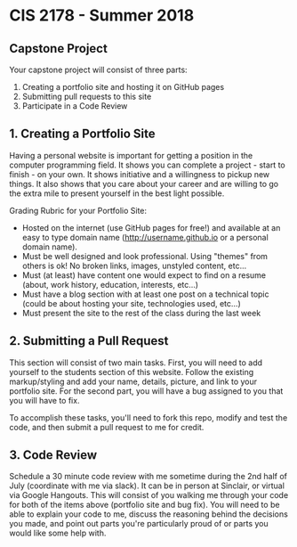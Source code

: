 # CIS 2178 - Summer 2018
## Capstone Project
Your capstone project will consist of three parts:
1. Creating a portfolio site and hosting it on GitHub pages
2. Submitting pull requests to this site
3. Participate in a Code Review


## 1. Creating a Portfolio Site
Having a personal website is important for getting a position in the computer programming field. 
It shows you can complete a project - start to finish - on your own. It shows initiative and a 
willingness to pickup new things. It also shows that you care about your career and are willing to
go the extra mile to present yourself in the best light possible.

Grading Rubric for your Portfolio Site:
* Hosted on the internet (use GitHub pages for free!) and available at an easy to type domain name (http://username.github.io or a personal domain name).
* Must be well designed and look professional. Using "themes" from others is ok! No broken links, images, unstyled content, etc...
* Must (at least) have content one would expect to find on a resume (about, work history, education, interests, etc...)
* Must have a blog section with at least one post on a technical topic (could be about hosting your site, technologies used, etc...)
* Must present the site to the rest of the class during the last week


## 2. Submitting a Pull Request
This section will consist of two main tasks. First, you will need to add yourself to the students section 
of this website. Follow the existing markup/styling and add your name, details, picture, and link to your portfolio site.
For the second part, you will have a bug assigned to you that you will have to fix.

To accomplish these tasks, you'll need to fork this repo, modify and test the code, and then submit a pull 
request to me for credit.


## 3. Code Review
Schedule a 30 minute code review with me sometime during the 2nd half of July (coordinate with me via slack). 
It can be in person at Sinclair, or 
virtual via Google Hangouts. This will consist of you walking me through your code for both of the items above
(portfolio site and bug fix). You will need to be able to explain your code to me, discuss the reasoning behind
the decisions you made, and point out parts you're particularly proud of or parts you would like some help with. 
